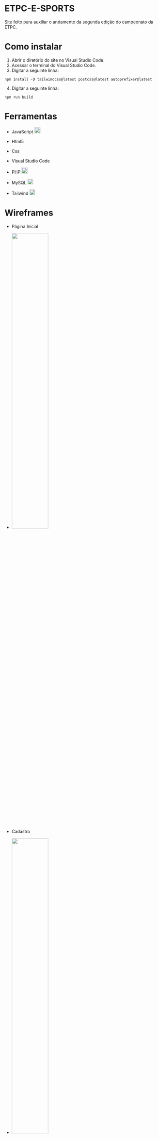 # ETPC-E-SPORTS
Site feito para auxiliar o andamento da segunda edição do campeonato da ETPC.

# Como instalar
1. Abrir o diretório do site no Visual Studio Code.
2. Acessar o terminal do Visual Studio Code.
3. Digitar a seguinte linha: 
```
npm install -D tailwindcss@latest postcss@latest autoprefixer@latest
```
4. Digitar a seguinte linha:
```
npm run build
```

# Ferramentas
- JavaScript  <img src="https://upload.wikimedia.org/wikipedia/commons/thumb/9/99/Unofficial_JavaScript_logo_2.svg/480px-Unofficial_JavaScript_logo_2.svg.png" width="20">

- Html5 <img src="https://logodownload.org/wp-content/uploads/2016/10/html5-logo-10.png" width="15">

- Css <img src="https://logodownload.org/wp-content/uploads/2017/04/css-3-logo-1.png" width="15">

- Visual Studio Code <img src="https://upload.wikimedia.org/wikipedia/commons/thumb/9/9a/Visual_Studio_Code_1.35_icon.svg/1024px-Visual_Studio_Code_1.35_icon.svg.png" width="15">

- PHP  <img src="https://image.flaticon.com/icons/png/512/919/919830.png" width="20">

- MySQL <img src="https://dashboard.absam.io/img/icon_mysql.svg" width="18">

- Tailwind <img src="https://encrypted-tbn0.gstatic.com/images?q=tbn:ANd9GcTeKPw4CK4jcH7udsFHZdiB3iIOuI3fUCsxUZosXy4Y1yd25NA-dzCBPrSDIhg1BwObl3w&usqp=CAU" width="18">

# Wireframes

- Página Inicial
- <img src="https://media.discordapp.net/attachments/663603698903154701/885988844409851914/unknown.png" width="50%">

- Cadastro
- <img src="https://cdn.discordapp.com/attachments/663603698903154701/885989173528506448/unknown.png" width="50%">

- Cadastro - Termos e Condições
- <img src="https://cdn.discordapp.com/attachments/663603698903154701/885989342399582228/unknown.png" width="50%">

  Tela Equipes
- <img src="https://cdn.discordapp.com/attachments/663603698903154701/885990006508879872/unknown.png" width="50%">

  Perfil Jogadores
- <img src="https://cdn.discordapp.com/attachments/663603698903154701/885990194824740864/unknown.png" width="50%">

  Sobre
- <img src="https://cdn.discordapp.com/attachments/663603698903154701/885994448314589194/unknown.png" width="50%">

  
